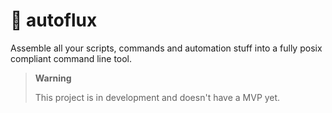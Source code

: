 # 🧩 autoflux
 
Assemble all your scripts, commands and automation stuff into a fully posix compliant command line tool.

> **Warning**
>
> This project is in development and doesn't have a MVP yet.